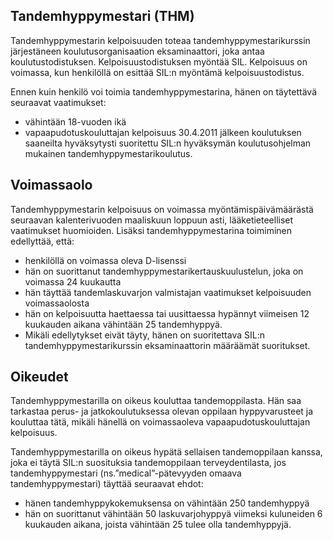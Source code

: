 ## Tandemhyppymestari (THM)

Tandemhyppymestarin kelpoisuuden toteaa tandemhyppymestarikurssin järjestäneen koulutusorganisaation eksaminaattori, joka antaa koulutustodistuksen. Kelpoisuustodistuksen myöntää SIL. Kelpoisuus on voimassa, kun
henkilöllä on esittää SIL:n myöntämä kelpoisuustodistus. 

Ennen kuin henkilö voi toimia tandemhyppymestarina, hänen on täytettävä seuraavat vaatimukset:

* vähintään 18-vuoden ikä
* vapaapudotuskouluttajan kelpoisuus 30.4.2011 jälkeen koulutuksen saaneilta hyväksytysti suoritettu SIL:n hyväksymän koulutusohjelman mukainen tandemhyppymestarikoulutus.

## Voimassaolo

Tandemhyppymestarin kelpoisuus on voimassa myöntämispäivämäärästä seuraavan kalenterivuoden maaliskuun loppuun asti, lääketieteelliset vaatimukset huomioiden. Lisäksi tandemhyppymestarina toimiminen edellyttää, että:

* henkilöllä on voimassa oleva D-lisenssi
* hän on suorittanut tandemhyppymestarikertauskuulustelun, joka on voimassa 24 kuukautta
* hän täyttää tandemlaskuvarjon valmistajan vaatimukset kelpoisuuden voimassaolosta
* hän on kelpoisuutta haettaessa tai uusittaessa hypännyt viimeisen 12 kuukauden aikana vähintään 25 tandemhyppyä.
* Mikäli edellytykset eivät täyty, hänen on suoritettava SIL:n tandemhyppymestarikurssin eksaminaattorin määräämät suoritukset.

## Oikeudet

Tandemhyppymestarilla on oikeus kouluttaa tandemoppilasta. Hän saa tarkastaa perus- ja jatkokoulutuksessa olevan oppilaan hyppyvarusteet ja kouluttaa tätä, mikäli hänellä on voimassaoleva vapaapudotuskouluttajan kelpoisuus.

Tandemhyppymestarilla on oikeus hypätä sellaisen tandemoppilaan kanssa, joka ei täytä SIL:n suosituksia tandemoppilaan terveydentilasta, jos tandemhyppymestari (ns.”medical”-pätevyyden omaava tandemhyppymestari) täyttää seuraavat ehdot:

* hänen tandemhyppykokemuksensa on vähintään 250 tandemhyppyä
* hän on suorittanut vähintään 50 laskuvarjohyppyä viimeksi kuluneiden 6 kuukauden aikana, joista vähintään 25 tulee olla tandemhyppyjä.
